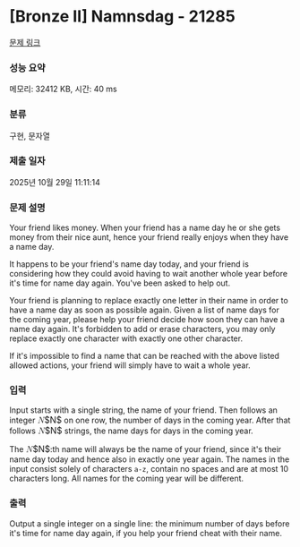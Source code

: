 # [Bronze II] Namnsdag - 21285 

[문제 링크](https://www.acmicpc.net/problem/21285) 

### 성능 요약

메모리: 32412 KB, 시간: 40 ms

### 분류

구현, 문자열

### 제출 일자

2025년 10월 29일 11:11:14

### 문제 설명

<p>Your friend likes money. When your friend has a name day he or she gets money from their nice aunt, hence your friend really enjoys when they have a name day.</p>

<p>It happens to be your friend's name day today, and your friend is considering how they could avoid having to wait another whole year before it's time for name day again. You've been asked to help out.</p>

<p>Your friend is planning to replace exactly one letter in their name in order to have a name day as soon as possible again. Given a list of name days for the coming year, please help your friend decide how soon they can have a name day again. It's forbidden to add or erase characters, you may only replace exactly one character with exactly one other character.</p>

<p>If it's impossible to find a name that can be reached with the above listed allowed actions, your friend will simply have to wait a whole year.</p>

### 입력 

 <p>Input starts with a single string, the name of your friend. Then follows an integer <mjx-container class="MathJax" jax="CHTML" style="font-size: 109%; position: relative;"><mjx-math class="MJX-TEX" aria-hidden="true"><mjx-mi class="mjx-i"><mjx-c class="mjx-c1D441 TEX-I"></mjx-c></mjx-mi></mjx-math><mjx-assistive-mml unselectable="on" display="inline"><math xmlns="http://www.w3.org/1998/Math/MathML"><mi>N</mi></math></mjx-assistive-mml><span aria-hidden="true" class="no-mathjax mjx-copytext">$N$</span></mjx-container> on one row, the number of days in the coming year. After that follows <mjx-container class="MathJax" jax="CHTML" style="font-size: 109%; position: relative;"><mjx-math class="MJX-TEX" aria-hidden="true"><mjx-mi class="mjx-i"><mjx-c class="mjx-c1D441 TEX-I"></mjx-c></mjx-mi></mjx-math><mjx-assistive-mml unselectable="on" display="inline"><math xmlns="http://www.w3.org/1998/Math/MathML"><mi>N</mi></math></mjx-assistive-mml><span aria-hidden="true" class="no-mathjax mjx-copytext">$N$</span></mjx-container> strings, the name days for days in the coming year.</p>

<p>The <mjx-container class="MathJax" jax="CHTML" style="font-size: 109%; position: relative;"><mjx-math class="MJX-TEX" aria-hidden="true"><mjx-mi class="mjx-i"><mjx-c class="mjx-c1D441 TEX-I"></mjx-c></mjx-mi></mjx-math><mjx-assistive-mml unselectable="on" display="inline"><math xmlns="http://www.w3.org/1998/Math/MathML"><mi>N</mi></math></mjx-assistive-mml><span aria-hidden="true" class="no-mathjax mjx-copytext">$N$</span></mjx-container>:th name will always be the name of your friend, since it's their name day today and hence also in exactly one year again. The names in the input consist solely of characters <code>a-z</code>, contain no spaces and are at most 10 characters long. All names for the coming year will be different.</p>

### 출력 

 <p>Output a single integer on a single line: the minimum number of days before it's time for name day again, if you help your friend cheat with their name.</p>

